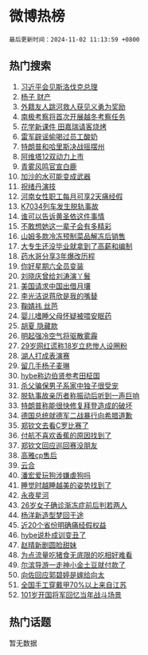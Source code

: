 # 微博热榜

`最后更新时间：2024-11-02 11:13:59 +0800`

## 热门搜索

1. [习近平会见斯洛伐克总理](https://m.weibo.cn/search?containerid=100103type%3D1%26t%3D10%26q%3D%23%E4%B9%A0%E8%BF%91%E5%B9%B3%E4%BC%9A%E8%A7%81%E6%96%AF%E6%B4%9B%E4%BC%90%E5%85%8B%E6%80%BB%E7%90%86%23&stream_entry_id=51&isnewpage=1&extparam=seat%3D1%26cate%3D10103%26q%3D%2523%25E4%25B9%25A0%25E8%25BF%2591%25E5%25B9%25B3%25E4%25BC%259A%25E8%25A7%2581%25E6%2596%25AF%25E6%25B4%259B%25E4%25BC%2590%25E5%2585%258B%25E6%2580%25BB%25E7%2590%2586%2523%26pos%3D0%26dgr%3D0%26filter_type%3Drealtimehot%26stream_entry_id%3D51%26c_type%3D51%26display_time%3D1730517238%26pre_seqid%3D17305172381050274403601)
1. [杨子 财产](https://m.weibo.cn/search?containerid=100103type%3D1%26t%3D10%26q%3D%E6%9D%A8%E5%AD%90+%E8%B4%A2%E4%BA%A7&stream_entry_id=31&isnewpage=1&extparam=seat%3D1%26cate%3D5001%26stream_entry_id%3D31%26band_rank%3D1%26lcate%3D5001%26pos%3D0%26q%3D%25E6%259D%25A8%25E5%25AD%2590%2520%25E8%25B4%25A2%25E4%25BA%25A7%26flag%3D1%26dgr%3D0%26filter_type%3Drealtimehot%26realpos%3D1%26c_type%3D31%26display_time%3D1730517238%26pre_seqid%3D17305172381050274403601)
1. [外籍友人跳河救人获见义勇为奖励](https://m.weibo.cn/search?containerid=100103type%3D1%26t%3D10%26q%3D%23%E5%A4%96%E7%B1%8D%E5%8F%8B%E4%BA%BA%E8%B7%B3%E6%B2%B3%E6%95%91%E4%BA%BA%E8%8E%B7%E8%A7%81%E4%B9%89%E5%8B%87%E4%B8%BA%E5%A5%96%E5%8A%B1%23&stream_entry_id=31&isnewpage=1&extparam=seat%3D1%26cate%3D5001%26stream_entry_id%3D31%26band_rank%3D2%26lcate%3D5001%26pos%3D1%26q%3D%2523%25E5%25A4%2596%25E7%25B1%258D%25E5%258F%258B%25E4%25BA%25BA%25E8%25B7%25B3%25E6%25B2%25B3%25E6%2595%2591%25E4%25BA%25BA%25E8%258E%25B7%25E8%25A7%2581%25E4%25B9%2589%25E5%258B%2587%25E4%25B8%25BA%25E5%25A5%2596%25E5%258A%25B1%2523%26flag%3D32768%26dgr%3D0%26filter_type%3Drealtimehot%26realpos%3D2%26c_type%3D31%26display_time%3D1730517238%26pre_seqid%3D17305172381050274403601)
1. [南极考察将首次开展越冬考察任务](https://m.weibo.cn/search?containerid=100103type%3D1%26t%3D10%26q%3D%23%E5%8D%97%E6%9E%81%E8%80%83%E5%AF%9F%E5%B0%86%E9%A6%96%E6%AC%A1%E5%BC%80%E5%B1%95%E8%B6%8A%E5%86%AC%E8%80%83%E5%AF%9F%E4%BB%BB%E5%8A%A1%23&stream_entry_id=31&isnewpage=1&extparam=seat%3D1%26cate%3D5001%26stream_entry_id%3D31%26band_rank%3D3%26lcate%3D5001%26pos%3D2%26q%3D%2523%25E5%258D%2597%25E6%259E%2581%25E8%2580%2583%25E5%25AF%259F%25E5%25B0%2586%25E9%25A6%2596%25E6%25AC%25A1%25E5%25BC%2580%25E5%25B1%2595%25E8%25B6%258A%25E5%2586%25AC%25E8%2580%2583%25E5%25AF%259F%25E4%25BB%25BB%25E5%258A%25A1%2523%26flag%3D0%26dgr%3D0%26filter_type%3Drealtimehot%26realpos%3D3%26c_type%3D31%26display_time%3D1730517238%26pre_seqid%3D17305172381050274403601)
1. [花学新课件 田嘉瑞请客烧烤](https://m.weibo.cn/search?containerid=100103type%3D1%26t%3D10%26q%3D%E8%8A%B1%E5%AD%A6%E6%96%B0%E8%AF%BE%E4%BB%B6+%E7%94%B0%E5%98%89%E7%91%9E%E8%AF%B7%E5%AE%A2%E7%83%A7%E7%83%A4&stream_entry_id=31&isnewpage=1&extparam=seat%3D1%26cate%3D5001%26stream_entry_id%3D31%26band_rank%3D4%26lcate%3D5001%26pos%3D3%26q%3D%25E8%258A%25B1%25E5%25AD%25A6%25E6%2596%25B0%25E8%25AF%25BE%25E4%25BB%25B6%2520%25E7%2594%25B0%25E5%2598%2589%25E7%2591%259E%25E8%25AF%25B7%25E5%25AE%25A2%25E7%2583%25A7%25E7%2583%25A4%26flag%3D1%26dgr%3D0%26filter_type%3Drealtimehot%26realpos%3D4%26c_type%3D31%26display_time%3D1730517238%26pre_seqid%3D17305172381050274403601)
1. [雷军辟谣偷喝过员工酸奶](https://m.weibo.cn/search?containerid=100103type%3D1%26t%3D10%26q%3D%23%E9%9B%B7%E5%86%9B%E8%BE%9F%E8%B0%A3%E5%81%B7%E5%96%9D%E8%BF%87%E5%91%98%E5%B7%A5%E9%85%B8%E5%A5%B6%23&stream_entry_id=31&isnewpage=1&extparam=seat%3D1%26cate%3D5001%26stream_entry_id%3D31%26band_rank%3D5%26lcate%3D5001%26pos%3D4%26q%3D%2523%25E9%259B%25B7%25E5%2586%259B%25E8%25BE%259F%25E8%25B0%25A3%25E5%2581%25B7%25E5%2596%259D%25E8%25BF%2587%25E5%2591%2598%25E5%25B7%25A5%25E9%2585%25B8%25E5%25A5%25B6%2523%26flag%3D2%26dgr%3D0%26filter_type%3Drealtimehot%26realpos%3D5%26c_type%3D31%26display_time%3D1730517238%26pre_seqid%3D17305172381050274403601)
1. [特朗普和哈里斯决战摇摆州](https://m.weibo.cn/search?containerid=100103type%3D1%26t%3D10%26q%3D%23%E7%89%B9%E6%9C%97%E6%99%AE%E5%92%8C%E5%93%88%E9%87%8C%E6%96%AF%E5%86%B3%E6%88%98%E6%91%87%E6%91%86%E5%B7%9E%23&stream_entry_id=31&isnewpage=1&extparam=seat%3D1%26cate%3D5001%26stream_entry_id%3D31%26band_rank%3D6%26lcate%3D5001%26pos%3D5%26q%3D%2523%25E7%2589%25B9%25E6%259C%2597%25E6%2599%25AE%25E5%2592%258C%25E5%2593%2588%25E9%2587%258C%25E6%2596%25AF%25E5%2586%25B3%25E6%2588%2598%25E6%2591%2587%25E6%2591%2586%25E5%25B7%259E%2523%26flag%3D1%26dgr%3D0%26filter_type%3Drealtimehot%26realpos%3D6%26c_type%3D31%26display_time%3D1730517238%26pre_seqid%3D17305172381050274403601)
1. [阿维塔12双动力上市](https://m.weibo.cn/search?containerid=100103type%3D1%26t%3D10%26q%3D%23%E9%98%BF%E7%BB%B4%E5%A1%9412%E5%8F%8C%E5%8A%A8%E5%8A%9B%E4%B8%8A%E5%B8%82%23&stream_entry_id=31&isnewpage=1&extparam=seat%3D1%26cate%3D5001%26topic_ad%3D1%26lcate%3D5001%26band_rank%3D7%26q%3D%2523%25E9%2598%25BF%25E7%25BB%25B4%25E5%25A1%259412%25E5%258F%258C%25E5%258A%25A8%25E5%258A%259B%25E4%25B8%258A%25E5%25B8%2582%2523%26stream_entry_id%3D31%26is_ad_pos%3D1%26adid%3D262894%26dgr%3D0%26filter_type%3Drealtimehot%26pos%3D6%26c_type%3D31%26display_time%3D1730517238%26pre_seqid%3D17305172381050274403601)
1. [青雾风鸣官宣白鹿](https://m.weibo.cn/search?containerid=100103type%3D1%26t%3D10%26q%3D%E9%9D%92%E9%9B%BE%E9%A3%8E%E9%B8%A3%E5%AE%98%E5%AE%A3%E7%99%BD%E9%B9%BF&stream_entry_id=31&isnewpage=1&extparam=seat%3D1%26cate%3D5001%26stream_entry_id%3D31%26band_rank%3D7%26lcate%3D5001%26pos%3D7%26q%3D%25E9%259D%2592%25E9%259B%25BE%25E9%25A3%258E%25E9%25B8%25A3%25E5%25AE%2598%25E5%25AE%25A3%25E7%2599%25BD%25E9%25B9%25BF%26flag%3D1%26dgr%3D0%26filter_type%3Drealtimehot%26realpos%3D7%26c_type%3D31%26display_time%3D1730517238%26pre_seqid%3D17305172381050274403601)
1. [加沙的水可能变成武器](https://m.weibo.cn/search?containerid=100103type%3D1%26t%3D10%26q%3D%23%E5%8A%A0%E6%B2%99%E7%9A%84%E6%B0%B4%E5%8F%AF%E8%83%BD%E5%8F%98%E6%88%90%E6%AD%A6%E5%99%A8%23&stream_entry_id=31&isnewpage=1&extparam=seat%3D1%26cate%3D5001%26stream_entry_id%3D31%26band_rank%3D8%26lcate%3D5001%26pos%3D8%26q%3D%2523%25E5%258A%25A0%25E6%25B2%2599%25E7%259A%2584%25E6%25B0%25B4%25E5%258F%25AF%25E8%2583%25BD%25E5%258F%2598%25E6%2588%2590%25E6%25AD%25A6%25E5%2599%25A8%2523%26flag%3D0%26dgr%3D0%26filter_type%3Drealtimehot%26realpos%3D8%26c_type%3D31%26display_time%3D1730517238%26pre_seqid%3D17305172381050274403601)
1. [祝绪丹演技](https://m.weibo.cn/search?containerid=100103type%3D1%26t%3D10%26q%3D%E7%A5%9D%E7%BB%AA%E4%B8%B9%E6%BC%94%E6%8A%80&stream_entry_id=31&isnewpage=1&extparam=seat%3D1%26cate%3D5001%26stream_entry_id%3D31%26band_rank%3D9%26lcate%3D5001%26pos%3D9%26q%3D%25E7%25A5%259D%25E7%25BB%25AA%25E4%25B8%25B9%25E6%25BC%2594%25E6%258A%2580%26flag%3D0%26dgr%3D0%26filter_type%3Drealtimehot%26realpos%3D9%26c_type%3D31%26display_time%3D1730517238%26pre_seqid%3D17305172381050274403601)
1. [河南女性职工每月可享2天痛经假](https://m.weibo.cn/search?containerid=100103type%3D1%26t%3D10%26q%3D%23%E6%B2%B3%E5%8D%97%E5%A5%B3%E6%80%A7%E8%81%8C%E5%B7%A5%E6%AF%8F%E6%9C%88%E5%8F%AF%E4%BA%AB2%E5%A4%A9%E7%97%9B%E7%BB%8F%E5%81%87%23&stream_entry_id=31&isnewpage=1&extparam=seat%3D1%26cate%3D5001%26stream_entry_id%3D31%26band_rank%3D10%26lcate%3D5001%26pos%3D10%26q%3D%2523%25E6%25B2%25B3%25E5%258D%2597%25E5%25A5%25B3%25E6%2580%25A7%25E8%2581%258C%25E5%25B7%25A5%25E6%25AF%258F%25E6%259C%2588%25E5%258F%25AF%25E4%25BA%25AB2%25E5%25A4%25A9%25E7%2597%259B%25E7%25BB%258F%25E5%2581%2587%2523%26flag%3D0%26dgr%3D0%26filter_type%3Drealtimehot%26realpos%3D10%26c_type%3D31%26display_time%3D1730517238%26pre_seqid%3D17305172381050274403601)
1. [K7034列车发生脱轨事故](https://m.weibo.cn/search?containerid=100103type%3D1%26t%3D10%26q%3D%23K7034%E5%88%97%E8%BD%A6%E5%8F%91%E7%94%9F%E8%84%B1%E8%BD%A8%E4%BA%8B%E6%95%85%23&stream_entry_id=31&isnewpage=1&extparam=seat%3D1%26cate%3D5001%26stream_entry_id%3D31%26band_rank%3D11%26lcate%3D5001%26pos%3D11%26q%3D%2523K7034%25E5%2588%2597%25E8%25BD%25A6%25E5%258F%2591%25E7%2594%259F%25E8%2584%25B1%25E8%25BD%25A8%25E4%25BA%258B%25E6%2595%2585%2523%26flag%3D2%26dgr%3D0%26filter_type%3Drealtimehot%26realpos%3D11%26c_type%3D31%26display_time%3D1730517238%26pre_seqid%3D17305172381050274403601)
1. [谁可以告诉黄圣依这件事情](https://m.weibo.cn/search?containerid=100103type%3D1%26t%3D10%26q%3D%E8%B0%81%E5%8F%AF%E4%BB%A5%E5%91%8A%E8%AF%89%E9%BB%84%E5%9C%A3%E4%BE%9D%E8%BF%99%E4%BB%B6%E4%BA%8B%E6%83%85&stream_entry_id=31&isnewpage=1&extparam=seat%3D1%26cate%3D5001%26stream_entry_id%3D31%26band_rank%3D12%26lcate%3D5001%26pos%3D12%26q%3D%25E8%25B0%2581%25E5%258F%25AF%25E4%25BB%25A5%25E5%2591%258A%25E8%25AF%2589%25E9%25BB%2584%25E5%259C%25A3%25E4%25BE%259D%25E8%25BF%2599%25E4%25BB%25B6%25E4%25BA%258B%25E6%2583%2585%26flag%3D2%26dgr%3D0%26filter_type%3Drealtimehot%26realpos%3D12%26c_type%3D31%26display_time%3D1730517238%26pre_seqid%3D17305172381050274403601)
1. [不敢想她这一辈子会有多精彩](https://m.weibo.cn/search?containerid=100103type%3D1%26t%3D10%26q%3D%E4%B8%8D%E6%95%A2%E6%83%B3%E5%A5%B9%E8%BF%99%E4%B8%80%E8%BE%88%E5%AD%90%E4%BC%9A%E6%9C%89%E5%A4%9A%E7%B2%BE%E5%BD%A9&stream_entry_id=31&isnewpage=1&extparam=seat%3D1%26cate%3D5001%26stream_entry_id%3D31%26band_rank%3D13%26lcate%3D5001%26pos%3D13%26q%3D%25E4%25B8%258D%25E6%2595%25A2%25E6%2583%25B3%25E5%25A5%25B9%25E8%25BF%2599%25E4%25B8%2580%25E8%25BE%2588%25E5%25AD%2590%25E4%25BC%259A%25E6%259C%2589%25E5%25A4%259A%25E7%25B2%25BE%25E5%25BD%25A9%26flag%3D0%26dgr%3D0%26filter_type%3Drealtimehot%26realpos%3D13%26c_type%3D31%26display_time%3D1730517238%26pre_seqid%3D17305172381050274403601)
1. [山姆多款冷冻预制菜品解冻后销售](https://m.weibo.cn/search?containerid=100103type%3D1%26t%3D10%26q%3D%23%E5%B1%B1%E5%A7%86%E5%A4%9A%E6%AC%BE%E5%86%B7%E5%86%BB%E9%A2%84%E5%88%B6%E8%8F%9C%E5%93%81%E8%A7%A3%E5%86%BB%E5%90%8E%E9%94%80%E5%94%AE%23&stream_entry_id=31&isnewpage=1&extparam=seat%3D1%26cate%3D5001%26stream_entry_id%3D31%26band_rank%3D14%26lcate%3D5001%26pos%3D14%26q%3D%2523%25E5%25B1%25B1%25E5%25A7%2586%25E5%25A4%259A%25E6%25AC%25BE%25E5%2586%25B7%25E5%2586%25BB%25E9%25A2%2584%25E5%2588%25B6%25E8%258F%259C%25E5%2593%2581%25E8%25A7%25A3%25E5%2586%25BB%25E5%2590%258E%25E9%2594%2580%25E5%2594%25AE%2523%26flag%3D0%26dgr%3D0%26filter_type%3Drealtimehot%26realpos%3D14%26c_type%3D31%26display_time%3D1730517238%26pre_seqid%3D17305172381050274403601)
1. [大专生还没毕业就拿到了高薪和编制](https://m.weibo.cn/search?containerid=100103type%3D1%26t%3D10%26q%3D%23%E5%A4%A7%E4%B8%93%E7%94%9F%E8%BF%98%E6%B2%A1%E6%AF%95%E4%B8%9A%E5%B0%B1%E6%8B%BF%E5%88%B0%E4%BA%86%E9%AB%98%E8%96%AA%E5%92%8C%E7%BC%96%E5%88%B6%23&stream_entry_id=31&isnewpage=1&extparam=seat%3D1%26cate%3D5001%26stream_entry_id%3D31%26band_rank%3D15%26lcate%3D5001%26pos%3D15%26q%3D%2523%25E5%25A4%25A7%25E4%25B8%2593%25E7%2594%259F%25E8%25BF%2598%25E6%25B2%25A1%25E6%25AF%2595%25E4%25B8%259A%25E5%25B0%25B1%25E6%258B%25BF%25E5%2588%25B0%25E4%25BA%2586%25E9%25AB%2598%25E8%2596%25AA%25E5%2592%258C%25E7%25BC%2596%25E5%2588%25B6%2523%26flag%3D0%26dgr%3D0%26filter_type%3Drealtimehot%26realpos%3D15%26c_type%3D31%26display_time%3D1730517238%26pre_seqid%3D17305172381050274403601)
1. [药水哥分享3年爆改历程](https://m.weibo.cn/search?containerid=100103type%3D1%26t%3D10%26q%3D%23%E8%8D%AF%E6%B0%B4%E5%93%A5%E5%88%86%E4%BA%AB3%E5%B9%B4%E7%88%86%E6%94%B9%E5%8E%86%E7%A8%8B%23&stream_entry_id=31&isnewpage=1&extparam=seat%3D1%26cate%3D5001%26stream_entry_id%3D31%26band_rank%3D16%26lcate%3D5001%26pos%3D16%26q%3D%2523%25E8%258D%25AF%25E6%25B0%25B4%25E5%2593%25A5%25E5%2588%2586%25E4%25BA%25AB3%25E5%25B9%25B4%25E7%2588%2586%25E6%2594%25B9%25E5%258E%2586%25E7%25A8%258B%2523%26flag%3D1%26dgr%3D0%26filter_type%3Drealtimehot%26realpos%3D16%26c_type%3D31%26display_time%3D1730517238%26pre_seqid%3D17305172381050274403601)
1. [你好星期六全员变装](https://m.weibo.cn/search?containerid=100103type%3D1%26t%3D10%26q%3D%23%E4%BD%A0%E5%A5%BD%E6%98%9F%E6%9C%9F%E5%85%AD%E5%85%A8%E5%91%98%E5%8F%98%E8%A3%85%23&stream_entry_id=31&isnewpage=1&extparam=seat%3D1%26cate%3D5001%26stream_entry_id%3D31%26band_rank%3D17%26lcate%3D5001%26pos%3D17%26q%3D%2523%25E4%25BD%25A0%25E5%25A5%25BD%25E6%2598%259F%25E6%259C%259F%25E5%2585%25AD%25E5%2585%25A8%25E5%2591%2598%25E5%258F%2598%25E8%25A3%2585%2523%26flag%3D1%26dgr%3D0%26filter_type%3Drealtimehot%26realpos%3D17%26c_type%3D31%26display_time%3D1730517238%26pre_seqid%3D17305172381050274403601)
1. [刘晓庆曾给刘涛演丫鬟](https://m.weibo.cn/search?containerid=100103type%3D1%26t%3D10%26q%3D%E5%88%98%E6%99%93%E5%BA%86%E6%9B%BE%E7%BB%99%E5%88%98%E6%B6%9B%E6%BC%94%E4%B8%AB%E9%AC%9F&stream_entry_id=31&isnewpage=1&extparam=seat%3D1%26cate%3D5001%26stream_entry_id%3D31%26band_rank%3D18%26lcate%3D5001%26pos%3D18%26q%3D%25E5%2588%2598%25E6%2599%2593%25E5%25BA%2586%25E6%259B%25BE%25E7%25BB%2599%25E5%2588%2598%25E6%25B6%259B%25E6%25BC%2594%25E4%25B8%25AB%25E9%25AC%259F%26flag%3D0%26dgr%3D0%26filter_type%3Drealtimehot%26realpos%3D18%26c_type%3D31%26display_time%3D1730517238%26pre_seqid%3D17305172381050274403601)
1. [美国请求中国出借月壤](https://m.weibo.cn/search?containerid=100103type%3D1%26t%3D10%26q%3D%23%E7%BE%8E%E5%9B%BD%E8%AF%B7%E6%B1%82%E4%B8%AD%E5%9B%BD%E5%87%BA%E5%80%9F%E6%9C%88%E5%A3%A4%23&stream_entry_id=31&isnewpage=1&extparam=seat%3D1%26cate%3D5001%26stream_entry_id%3D31%26band_rank%3D19%26lcate%3D5001%26pos%3D19%26q%3D%2523%25E7%25BE%258E%25E5%259B%25BD%25E8%25AF%25B7%25E6%25B1%2582%25E4%25B8%25AD%25E5%259B%25BD%25E5%2587%25BA%25E5%2580%259F%25E6%259C%2588%25E5%25A3%25A4%2523%26flag%3D0%26dgr%3D0%26filter_type%3Drealtimehot%26realpos%3D19%26c_type%3D31%26display_time%3D1730517238%26pre_seqid%3D17305172381050274403601)
1. [李光洁说蒋欣是我的嘴替](https://m.weibo.cn/search?containerid=100103type%3D1%26t%3D10%26q%3D%23%E6%9D%8E%E5%85%89%E6%B4%81%E8%AF%B4%E8%92%8B%E6%AC%A3%E6%98%AF%E6%88%91%E7%9A%84%E5%98%B4%E6%9B%BF%23&stream_entry_id=31&isnewpage=1&extparam=seat%3D1%26cate%3D5001%26stream_entry_id%3D31%26band_rank%3D20%26lcate%3D5001%26pos%3D20%26q%3D%2523%25E6%259D%258E%25E5%2585%2589%25E6%25B4%2581%25E8%25AF%25B4%25E8%2592%258B%25E6%25AC%25A3%25E6%2598%25AF%25E6%2588%2591%25E7%259A%2584%25E5%2598%25B4%25E6%259B%25BF%2523%26flag%3D1%26dgr%3D0%26filter_type%3Drealtimehot%26realpos%3D20%26c_type%3D31%26display_time%3D1730517238%26pre_seqid%3D17305172381050274403601)
1. [鞠婧祎 丝芭](https://m.weibo.cn/search?containerid=100103type%3D1%26t%3D10%26q%3D%E9%9E%A0%E5%A9%A7%E7%A5%8E+%E4%B8%9D%E8%8A%AD&stream_entry_id=31&isnewpage=1&extparam=seat%3D1%26cate%3D5001%26stream_entry_id%3D31%26band_rank%3D21%26lcate%3D5001%26pos%3D21%26q%3D%25E9%259E%25A0%25E5%25A9%25A7%25E7%25A5%258E%2520%25E4%25B8%259D%25E8%258A%25AD%26flag%3D0%26dgr%3D0%26filter_type%3Drealtimehot%26realpos%3D21%26c_type%3D31%26display_time%3D1730517238%26pre_seqid%3D17305172381050274403601)
1. [婴儿嗜睡父母怀疑被喂安眠药](https://m.weibo.cn/search?containerid=100103type%3D1%26t%3D10%26q%3D%23%E5%A9%B4%E5%84%BF%E5%97%9C%E7%9D%A1%E7%88%B6%E6%AF%8D%E6%80%80%E7%96%91%E8%A2%AB%E5%96%82%E5%AE%89%E7%9C%A0%E8%8D%AF%23&stream_entry_id=31&isnewpage=1&extparam=seat%3D1%26cate%3D5001%26stream_entry_id%3D31%26band_rank%3D22%26lcate%3D5001%26pos%3D22%26q%3D%2523%25E5%25A9%25B4%25E5%2584%25BF%25E5%2597%259C%25E7%259D%25A1%25E7%2588%25B6%25E6%25AF%258D%25E6%2580%2580%25E7%2596%2591%25E8%25A2%25AB%25E5%2596%2582%25E5%25AE%2589%25E7%259C%25A0%25E8%258D%25AF%2523%26flag%3D0%26dgr%3D0%26filter_type%3Drealtimehot%26realpos%3D22%26c_type%3D31%26display_time%3D1730517238%26pre_seqid%3D17305172381050274403601)
1. [胡夏 隐藏款](https://m.weibo.cn/search?containerid=100103type%3D1%26t%3D10%26q%3D%E8%83%A1%E5%A4%8F+%E9%9A%90%E8%97%8F%E6%AC%BE&stream_entry_id=31&isnewpage=1&extparam=seat%3D1%26cate%3D5001%26stream_entry_id%3D31%26band_rank%3D23%26lcate%3D5001%26pos%3D23%26q%3D%25E8%2583%25A1%25E5%25A4%258F%2520%25E9%259A%2590%25E8%2597%258F%25E6%25AC%25BE%26flag%3D1%26dgr%3D0%26filter_type%3Drealtimehot%26realpos%3D23%26c_type%3D31%26display_time%3D1730517238%26pre_seqid%3D17305172381050274403601)
1. [明起强冷空气将驱散雾霾](https://m.weibo.cn/search?containerid=100103type%3D1%26t%3D10%26q%3D%23%E6%98%8E%E8%B5%B7%E5%BC%BA%E5%86%B7%E7%A9%BA%E6%B0%94%E5%B0%86%E9%A9%B1%E6%95%A3%E9%9B%BE%E9%9C%BE%23&stream_entry_id=31&isnewpage=1&extparam=seat%3D1%26cate%3D5001%26stream_entry_id%3D31%26band_rank%3D24%26lcate%3D5001%26pos%3D24%26q%3D%2523%25E6%2598%258E%25E8%25B5%25B7%25E5%25BC%25BA%25E5%2586%25B7%25E7%25A9%25BA%25E6%25B0%2594%25E5%25B0%2586%25E9%25A9%25B1%25E6%2595%25A3%25E9%259B%25BE%25E9%259C%25BE%2523%26flag%3D1%26dgr%3D0%26filter_type%3Drealtimehot%26realpos%3D24%26c_type%3D31%26display_time%3D1730517238%26pre_seqid%3D17305172381050274403601)
1. [29岁网红谎称18岁立悲惨人设圈粉](https://m.weibo.cn/search?containerid=100103type%3D1%26t%3D10%26q%3D%2329%E5%B2%81%E7%BD%91%E7%BA%A2%E8%B0%8E%E7%A7%B018%E5%B2%81%E7%AB%8B%E6%82%B2%E6%83%A8%E4%BA%BA%E8%AE%BE%E5%9C%88%E7%B2%89%23&stream_entry_id=31&isnewpage=1&extparam=seat%3D1%26cate%3D5001%26stream_entry_id%3D31%26band_rank%3D25%26lcate%3D5001%26pos%3D25%26q%3D%252329%25E5%25B2%2581%25E7%25BD%2591%25E7%25BA%25A2%25E8%25B0%258E%25E7%25A7%25B018%25E5%25B2%2581%25E7%25AB%258B%25E6%2582%25B2%25E6%2583%25A8%25E4%25BA%25BA%25E8%25AE%25BE%25E5%259C%2588%25E7%25B2%2589%2523%26flag%3D0%26dgr%3D0%26filter_type%3Drealtimehot%26realpos%3D25%26c_type%3D31%26display_time%3D1730517238%26pre_seqid%3D17305172381050274403601)
1. [湖人打成表演赛](https://m.weibo.cn/search?containerid=100103type%3D1%26t%3D10%26q%3D%23%E6%B9%96%E4%BA%BA%E6%89%93%E6%88%90%E8%A1%A8%E6%BC%94%E8%B5%9B%23&stream_entry_id=31&isnewpage=1&extparam=seat%3D1%26cate%3D5001%26stream_entry_id%3D31%26band_rank%3D26%26lcate%3D5001%26pos%3D26%26q%3D%2523%25E6%25B9%2596%25E4%25BA%25BA%25E6%2589%2593%25E6%2588%2590%25E8%25A1%25A8%25E6%25BC%2594%25E8%25B5%259B%2523%26flag%3D1%26dgr%3D0%26filter_type%3Drealtimehot%26realpos%3D26%26c_type%3D31%26display_time%3D1730517238%26pre_seqid%3D17305172381050274403601)
1. [留几手杨子麦琳](https://m.weibo.cn/search?containerid=100103type%3D1%26t%3D10%26q%3D%E7%95%99%E5%87%A0%E6%89%8B%E6%9D%A8%E5%AD%90%E9%BA%A6%E7%90%B3&stream_entry_id=31&isnewpage=1&extparam=seat%3D1%26cate%3D5001%26stream_entry_id%3D31%26band_rank%3D27%26lcate%3D5001%26pos%3D27%26q%3D%25E7%2595%2599%25E5%2587%25A0%25E6%2589%258B%25E6%259D%25A8%25E5%25AD%2590%25E9%25BA%25A6%25E7%2590%25B3%26flag%3D1%26dgr%3D0%26filter_type%3Drealtimehot%26realpos%3D27%26c_type%3D31%26display_time%3D1730517238%26pre_seqid%3D17305172381050274403601)
1. [hybe称边伯贤参考田柾国](https://m.weibo.cn/search?containerid=100103type%3D1%26t%3D10%26q%3Dhybe%E7%A7%B0%E8%BE%B9%E4%BC%AF%E8%B4%A4%E5%8F%82%E8%80%83%E7%94%B0%E6%9F%BE%E5%9B%BD&stream_entry_id=31&isnewpage=1&extparam=seat%3D1%26cate%3D5001%26stream_entry_id%3D31%26band_rank%3D28%26lcate%3D5001%26pos%3D28%26q%3Dhybe%25E7%25A7%25B0%25E8%25BE%25B9%25E4%25BC%25AF%25E8%25B4%25A4%25E5%258F%2582%25E8%2580%2583%25E7%2594%25B0%25E6%259F%25BE%25E5%259B%25BD%26flag%3D1%26dgr%3D0%26filter_type%3Drealtimehot%26realpos%3D28%26c_type%3D31%26display_time%3D1730517238%26pre_seqid%3D17305172381050274403601)
1. [杀父骗保男子系家中独子很受宠](https://m.weibo.cn/search?containerid=100103type%3D1%26t%3D10%26q%3D%23%E6%9D%80%E7%88%B6%E9%AA%97%E4%BF%9D%E7%94%B7%E5%AD%90%E7%B3%BB%E5%AE%B6%E4%B8%AD%E7%8B%AC%E5%AD%90%E5%BE%88%E5%8F%97%E5%AE%A0%23&stream_entry_id=31&isnewpage=1&extparam=seat%3D1%26cate%3D5001%26stream_entry_id%3D31%26band_rank%3D29%26lcate%3D5001%26pos%3D29%26q%3D%2523%25E6%259D%2580%25E7%2588%25B6%25E9%25AA%2597%25E4%25BF%259D%25E7%2594%25B7%25E5%25AD%2590%25E7%25B3%25BB%25E5%25AE%25B6%25E4%25B8%25AD%25E7%258B%25AC%25E5%25AD%2590%25E5%25BE%2588%25E5%258F%2597%25E5%25AE%25A0%2523%26flag%3D0%26dgr%3D0%26filter_type%3Drealtimehot%26realpos%3D29%26c_type%3D31%26display_time%3D1730517238%26pre_seqid%3D17305172381050274403601)
1. [脱轨事故亲历者称振动后听到一声巨响](https://m.weibo.cn/search?containerid=100103type%3D1%26t%3D10%26q%3D%23%E8%84%B1%E8%BD%A8%E4%BA%8B%E6%95%85%E4%BA%B2%E5%8E%86%E8%80%85%E7%A7%B0%E6%8C%AF%E5%8A%A8%E5%90%8E%E5%90%AC%E5%88%B0%E4%B8%80%E5%A3%B0%E5%B7%A8%E5%93%8D%23&stream_entry_id=31&isnewpage=1&extparam=seat%3D1%26cate%3D5001%26stream_entry_id%3D31%26band_rank%3D30%26lcate%3D5001%26pos%3D30%26q%3D%2523%25E8%2584%25B1%25E8%25BD%25A8%25E4%25BA%258B%25E6%2595%2585%25E4%25BA%25B2%25E5%258E%2586%25E8%2580%2585%25E7%25A7%25B0%25E6%258C%25AF%25E5%258A%25A8%25E5%2590%258E%25E5%2590%25AC%25E5%2588%25B0%25E4%25B8%2580%25E5%25A3%25B0%25E5%25B7%25A8%25E5%2593%258D%2523%26flag%3D1%26dgr%3D0%26filter_type%3Drealtimehot%26realpos%3D30%26c_type%3D31%26display_time%3D1730517238%26pre_seqid%3D17305172381050274403601)
1. [特朗普称能很快修复拜登造成的破坏](https://m.weibo.cn/search?containerid=100103type%3D1%26t%3D10%26q%3D%23%E7%89%B9%E6%9C%97%E6%99%AE%E7%A7%B0%E8%83%BD%E5%BE%88%E5%BF%AB%E4%BF%AE%E5%A4%8D%E6%8B%9C%E7%99%BB%E9%80%A0%E6%88%90%E7%9A%84%E7%A0%B4%E5%9D%8F%23&stream_entry_id=31&isnewpage=1&extparam=seat%3D1%26cate%3D5001%26stream_entry_id%3D31%26band_rank%3D31%26lcate%3D5001%26pos%3D31%26q%3D%2523%25E7%2589%25B9%25E6%259C%2597%25E6%2599%25AE%25E7%25A7%25B0%25E8%2583%25BD%25E5%25BE%2588%25E5%25BF%25AB%25E4%25BF%25AE%25E5%25A4%258D%25E6%258B%259C%25E7%2599%25BB%25E9%2580%25A0%25E6%2588%2590%25E7%259A%2584%25E7%25A0%25B4%25E5%259D%258F%2523%26flag%3D0%26dgr%3D0%26filter_type%3Drealtimehot%26realpos%3D31%26c_type%3D31%26display_time%3D1730517238%26pre_seqid%3D17305172381050274403601)
1. [德国总统就德军二战暴行向希腊道歉](https://m.weibo.cn/search?containerid=100103type%3D1%26t%3D10%26q%3D%23%E5%BE%B7%E5%9B%BD%E6%80%BB%E7%BB%9F%E5%B0%B1%E5%BE%B7%E5%86%9B%E4%BA%8C%E6%88%98%E6%9A%B4%E8%A1%8C%E5%90%91%E5%B8%8C%E8%85%8A%E9%81%93%E6%AD%89%23&stream_entry_id=31&isnewpage=1&extparam=seat%3D1%26cate%3D5001%26stream_entry_id%3D31%26band_rank%3D32%26lcate%3D5001%26pos%3D32%26q%3D%2523%25E5%25BE%25B7%25E5%259B%25BD%25E6%2580%25BB%25E7%25BB%259F%25E5%25B0%25B1%25E5%25BE%25B7%25E5%2586%259B%25E4%25BA%258C%25E6%2588%2598%25E6%259A%25B4%25E8%25A1%258C%25E5%2590%2591%25E5%25B8%258C%25E8%2585%258A%25E9%2581%2593%25E6%25AD%2589%2523%26flag%3D1%26dgr%3D0%26filter_type%3Drealtimehot%26realpos%3D32%26c_type%3D31%26display_time%3D1730517238%26pre_seqid%3D17305172381050274403601)
1. [郑钦文去看C罗比赛了](https://m.weibo.cn/search?containerid=100103type%3D1%26t%3D10%26q%3D%23%E9%83%91%E9%92%A6%E6%96%87%E5%8E%BB%E7%9C%8BC%E7%BD%97%E6%AF%94%E8%B5%9B%E4%BA%86%23&stream_entry_id=31&isnewpage=1&extparam=seat%3D1%26cate%3D5001%26stream_entry_id%3D31%26band_rank%3D33%26lcate%3D5001%26pos%3D33%26q%3D%2523%25E9%2583%2591%25E9%2592%25A6%25E6%2596%2587%25E5%258E%25BB%25E7%259C%258BC%25E7%25BD%2597%25E6%25AF%2594%25E8%25B5%259B%25E4%25BA%2586%2523%26flag%3D1%26dgr%3D0%26filter_type%3Drealtimehot%26realpos%3D33%26c_type%3D31%26display_time%3D1730517238%26pre_seqid%3D17305172381050274403601)
1. [付航不喜欢香蕉的原因找到了](https://m.weibo.cn/search?containerid=100103type%3D1%26t%3D10%26q%3D%23%E4%BB%98%E8%88%AA%E4%B8%8D%E5%96%9C%E6%AC%A2%E9%A6%99%E8%95%89%E7%9A%84%E5%8E%9F%E5%9B%A0%E6%89%BE%E5%88%B0%E4%BA%86%23&stream_entry_id=31&isnewpage=1&extparam=seat%3D1%26cate%3D5001%26stream_entry_id%3D31%26band_rank%3D34%26lcate%3D5001%26pos%3D34%26q%3D%2523%25E4%25BB%2598%25E8%2588%25AA%25E4%25B8%258D%25E5%2596%259C%25E6%25AC%25A2%25E9%25A6%2599%25E8%2595%2589%25E7%259A%2584%25E5%258E%259F%25E5%259B%25A0%25E6%2589%25BE%25E5%2588%25B0%25E4%25BA%2586%2523%26flag%3D1%26dgr%3D0%26filter_type%3Drealtimehot%26realpos%3D34%26c_type%3D31%26display_time%3D1730517238%26pre_seqid%3D17305172381050274403601)
1. [郑钦文回应巡回赛没朋友](https://m.weibo.cn/search?containerid=100103type%3D1%26t%3D10%26q%3D%23%E9%83%91%E9%92%A6%E6%96%87%E5%9B%9E%E5%BA%94%E5%B7%A1%E5%9B%9E%E8%B5%9B%E6%B2%A1%E6%9C%8B%E5%8F%8B%23&stream_entry_id=31&isnewpage=1&extparam=seat%3D1%26cate%3D5001%26stream_entry_id%3D31%26band_rank%3D35%26lcate%3D5001%26pos%3D35%26q%3D%2523%25E9%2583%2591%25E9%2592%25A6%25E6%2596%2587%25E5%259B%259E%25E5%25BA%2594%25E5%25B7%25A1%25E5%259B%259E%25E8%25B5%259B%25E6%25B2%25A1%25E6%259C%258B%25E5%258F%258B%2523%26flag%3D1%26dgr%3D0%26filter_type%3Drealtimehot%26realpos%3D35%26c_type%3D31%26display_time%3D1730517238%26pre_seqid%3D17305172381050274403601)
1. [高雅cp售后](https://m.weibo.cn/search?containerid=100103type%3D1%26t%3D10%26q%3D%23%E9%AB%98%E9%9B%85cp%E5%94%AE%E5%90%8E%23&stream_entry_id=31&isnewpage=1&extparam=seat%3D1%26cate%3D5001%26stream_entry_id%3D31%26band_rank%3D36%26lcate%3D5001%26pos%3D36%26q%3D%2523%25E9%25AB%2598%25E9%259B%2585cp%25E5%2594%25AE%25E5%2590%258E%2523%26flag%3D0%26dgr%3D0%26filter_type%3Drealtimehot%26realpos%3D36%26c_type%3D31%26display_time%3D1730517238%26pre_seqid%3D17305172381050274403601)
1. [云合](https://m.weibo.cn/search?containerid=100103type%3D1%26t%3D10%26q%3D%E4%BA%91%E5%90%88&stream_entry_id=31&isnewpage=1&extparam=seat%3D1%26cate%3D5001%26stream_entry_id%3D31%26band_rank%3D37%26lcate%3D5001%26pos%3D37%26q%3D%25E4%25BA%2591%25E5%2590%2588%26flag%3D1%26dgr%3D0%26filter_type%3Drealtimehot%26realpos%3D37%26c_type%3D31%26display_time%3D1730517238%26pre_seqid%3D17305172381050274403601)
1. [潘宏爱玩狗涉嫌虐狗吗](https://m.weibo.cn/search?containerid=100103type%3D1%26t%3D10%26q%3D%23%E6%BD%98%E5%AE%8F%E7%88%B1%E7%8E%A9%E7%8B%97%E6%B6%89%E5%AB%8C%E8%99%90%E7%8B%97%E5%90%97%23&stream_entry_id=31&isnewpage=1&extparam=seat%3D1%26cate%3D5001%26stream_entry_id%3D31%26band_rank%3D38%26lcate%3D5001%26pos%3D38%26q%3D%2523%25E6%25BD%2598%25E5%25AE%258F%25E7%2588%25B1%25E7%258E%25A9%25E7%258B%2597%25E6%25B6%2589%25E5%25AB%258C%25E8%2599%2590%25E7%258B%2597%25E5%2590%2597%2523%26flag%3D0%26dgr%3D0%26filter_type%3Drealtimehot%26realpos%3D38%26c_type%3D31%26display_time%3D1730517238%26pre_seqid%3D17305172381050274403601)
1. [睡觉时越睡越美的姿势找到了](https://m.weibo.cn/search?containerid=100103type%3D1%26t%3D10%26q%3D%E7%9D%A1%E8%A7%89%E6%97%B6%E8%B6%8A%E7%9D%A1%E8%B6%8A%E7%BE%8E%E7%9A%84%E5%A7%BF%E5%8A%BF%E6%89%BE%E5%88%B0%E4%BA%86&stream_entry_id=31&isnewpage=1&extparam=seat%3D1%26cate%3D5001%26stream_entry_id%3D31%26band_rank%3D39%26lcate%3D5001%26pos%3D39%26q%3D%25E7%259D%25A1%25E8%25A7%2589%25E6%2597%25B6%25E8%25B6%258A%25E7%259D%25A1%25E8%25B6%258A%25E7%25BE%258E%25E7%259A%2584%25E5%25A7%25BF%25E5%258A%25BF%25E6%2589%25BE%25E5%2588%25B0%25E4%25BA%2586%26flag%3D0%26dgr%3D0%26filter_type%3Drealtimehot%26realpos%3D39%26c_type%3D31%26display_time%3D1730517238%26pre_seqid%3D17305172381050274403601)
1. [永夜星河](https://m.weibo.cn/search?containerid=100103type%3D1%26t%3D10%26q%3D%E6%B0%B8%E5%A4%9C%E6%98%9F%E6%B2%B3&stream_entry_id=31&isnewpage=1&extparam=seat%3D1%26cate%3D5001%26stream_entry_id%3D31%26band_rank%3D40%26lcate%3D5001%26pos%3D40%26q%3D%25E6%25B0%25B8%25E5%25A4%259C%25E6%2598%259F%25E6%25B2%25B3%26flag%3D0%26dgr%3D0%26filter_type%3Drealtimehot%26realpos%3D40%26c_type%3D31%26display_time%3D1730517238%26pre_seqid%3D17305172381050274403601)
1. [26岁女子确诊渐冻症前后判若两人](https://m.weibo.cn/search?containerid=100103type%3D1%26t%3D10%26q%3D%2326%E5%B2%81%E5%A5%B3%E5%AD%90%E7%A1%AE%E8%AF%8A%E6%B8%90%E5%86%BB%E7%97%87%E5%89%8D%E5%90%8E%E5%88%A4%E8%8B%A5%E4%B8%A4%E4%BA%BA%23&stream_entry_id=31&isnewpage=1&extparam=seat%3D1%26cate%3D5001%26stream_entry_id%3D31%26band_rank%3D41%26lcate%3D5001%26pos%3D41%26q%3D%252326%25E5%25B2%2581%25E5%25A5%25B3%25E5%25AD%2590%25E7%25A1%25AE%25E8%25AF%258A%25E6%25B8%2590%25E5%2586%25BB%25E7%2597%2587%25E5%2589%258D%25E5%2590%258E%25E5%2588%25A4%25E8%258B%25A5%25E4%25B8%25A4%25E4%25BA%25BA%2523%26flag%3D0%26dgr%3D0%26filter_type%3Drealtimehot%26realpos%3D41%26c_type%3D31%26display_time%3D1730517238%26pre_seqid%3D17305172381050274403601)
1. [杨洋新造型梦回于途](https://m.weibo.cn/search?containerid=100103type%3D1%26t%3D10%26q%3D%23%E6%9D%A8%E6%B4%8B%E6%96%B0%E9%80%A0%E5%9E%8B%E6%A2%A6%E5%9B%9E%E4%BA%8E%E9%80%94%23&stream_entry_id=31&isnewpage=1&extparam=seat%3D1%26cate%3D5001%26stream_entry_id%3D31%26band_rank%3D42%26lcate%3D5001%26pos%3D42%26q%3D%2523%25E6%259D%25A8%25E6%25B4%258B%25E6%2596%25B0%25E9%2580%25A0%25E5%259E%258B%25E6%25A2%25A6%25E5%259B%259E%25E4%25BA%258E%25E9%2580%2594%2523%26flag%3D0%26dgr%3D0%26filter_type%3Drealtimehot%26realpos%3D42%26c_type%3D31%26display_time%3D1730517238%26pre_seqid%3D17305172381050274403601)
1. [近20个省份明确痛经假权益](https://m.weibo.cn/search?containerid=100103type%3D1%26t%3D10%26q%3D%23%E8%BF%9120%E4%B8%AA%E7%9C%81%E4%BB%BD%E6%98%8E%E7%A1%AE%E7%97%9B%E7%BB%8F%E5%81%87%E6%9D%83%E7%9B%8A%23&stream_entry_id=31&isnewpage=1&extparam=seat%3D1%26cate%3D5001%26stream_entry_id%3D31%26band_rank%3D43%26lcate%3D5001%26pos%3D43%26q%3D%2523%25E8%25BF%259120%25E4%25B8%25AA%25E7%259C%2581%25E4%25BB%25BD%25E6%2598%258E%25E7%25A1%25AE%25E7%2597%259B%25E7%25BB%258F%25E5%2581%2587%25E6%259D%2583%25E7%259B%258A%2523%26flag%3D1%26dgr%3D0%26filter_type%3Drealtimehot%26realpos%3D43%26c_type%3D31%26display_time%3D1730517238%26pre_seqid%3D17305172381050274403601)
1. [hybe说朴成训变丑了](https://m.weibo.cn/search?containerid=100103type%3D1%26t%3D10%26q%3D%23hybe%E8%AF%B4%E6%9C%B4%E6%88%90%E8%AE%AD%E5%8F%98%E4%B8%91%E4%BA%86%23&stream_entry_id=31&isnewpage=1&extparam=seat%3D1%26cate%3D5001%26stream_entry_id%3D31%26band_rank%3D44%26lcate%3D5001%26pos%3D44%26q%3D%2523hybe%25E8%25AF%25B4%25E6%259C%25B4%25E6%2588%2590%25E8%25AE%25AD%25E5%258F%2598%25E4%25B8%2591%25E4%25BA%2586%2523%26flag%3D0%26dgr%3D0%26filter_type%3Drealtimehot%26realpos%3D44%26c_type%3D31%26display_time%3D1730517238%26pre_seqid%3D17305172381050274403601)
1. [赵晴新剧圆脸甜妹](https://m.weibo.cn/search?containerid=100103type%3D1%26t%3D10%26q%3D%E8%B5%B5%E6%99%B4%E6%96%B0%E5%89%A7%E5%9C%86%E8%84%B8%E7%94%9C%E5%A6%B9&stream_entry_id=31&isnewpage=1&extparam=seat%3D1%26cate%3D5001%26stream_entry_id%3D31%26band_rank%3D45%26lcate%3D5001%26pos%3D45%26q%3D%25E8%25B5%25B5%25E6%2599%25B4%25E6%2596%25B0%25E5%2589%25A7%25E5%259C%2586%25E8%2584%25B8%25E7%2594%259C%25E5%25A6%25B9%26flag%3D1%26dgr%3D0%26filter_type%3Drealtimehot%26realpos%3D45%26c_type%3D31%26display_time%3D1730517238%26pre_seqid%3D17305172381050274403601)
1. [为点流量吃猪食无底限的吃相好难看](https://m.weibo.cn/search?containerid=100103type%3D1%26t%3D10%26q%3D%23%E4%B8%BA%E7%82%B9%E6%B5%81%E9%87%8F%E5%90%83%E7%8C%AA%E9%A3%9F%E6%97%A0%E5%BA%95%E9%99%90%E7%9A%84%E5%90%83%E7%9B%B8%E5%A5%BD%E9%9A%BE%E7%9C%8B%23&stream_entry_id=31&isnewpage=1&extparam=seat%3D1%26cate%3D5001%26stream_entry_id%3D31%26band_rank%3D46%26lcate%3D5001%26pos%3D46%26q%3D%2523%25E4%25B8%25BA%25E7%2582%25B9%25E6%25B5%2581%25E9%2587%258F%25E5%2590%2583%25E7%258C%25AA%25E9%25A3%259F%25E6%2597%25A0%25E5%25BA%2595%25E9%2599%2590%25E7%259A%2584%25E5%2590%2583%25E7%259B%25B8%25E5%25A5%25BD%25E9%259A%25BE%25E7%259C%258B%2523%26flag%3D1%26dgr%3D0%26filter_type%3Drealtimehot%26realpos%3D46%26c_type%3D31%26display_time%3D1730517238%26pre_seqid%3D17305172381050274403601)
1. [尔滨导游一走神小金土豆就付款了](https://m.weibo.cn/search?containerid=100103type%3D1%26t%3D10%26q%3D%23%E5%B0%94%E6%BB%A8%E5%AF%BC%E6%B8%B8%E4%B8%80%E8%B5%B0%E7%A5%9E%E5%B0%8F%E9%87%91%E5%9C%9F%E8%B1%86%E5%B0%B1%E4%BB%98%E6%AC%BE%E4%BA%86%23&stream_entry_id=31&isnewpage=1&extparam=seat%3D1%26cate%3D5001%26stream_entry_id%3D31%26band_rank%3D47%26lcate%3D5001%26pos%3D47%26q%3D%2523%25E5%25B0%2594%25E6%25BB%25A8%25E5%25AF%25BC%25E6%25B8%25B8%25E4%25B8%2580%25E8%25B5%25B0%25E7%25A5%259E%25E5%25B0%258F%25E9%2587%2591%25E5%259C%259F%25E8%25B1%2586%25E5%25B0%25B1%25E4%25BB%2598%25E6%25AC%25BE%25E4%25BA%2586%2523%26flag%3D0%26dgr%3D0%26filter_type%3Drealtimehot%26realpos%3D47%26c_type%3D31%26display_time%3D1730517238%26pre_seqid%3D17305172381050274403601)
1. [向佐回应郭碧婷是嫁给向太](https://m.weibo.cn/search?containerid=100103type%3D1%26t%3D10%26q%3D%23%E5%90%91%E4%BD%90%E5%9B%9E%E5%BA%94%E9%83%AD%E7%A2%A7%E5%A9%B7%E6%98%AF%E5%AB%81%E7%BB%99%E5%90%91%E5%A4%AA%23&stream_entry_id=31&isnewpage=1&extparam=seat%3D1%26cate%3D5001%26stream_entry_id%3D31%26band_rank%3D48%26lcate%3D5001%26pos%3D48%26q%3D%2523%25E5%2590%2591%25E4%25BD%2590%25E5%259B%259E%25E5%25BA%2594%25E9%2583%25AD%25E7%25A2%25A7%25E5%25A9%25B7%25E6%2598%25AF%25E5%25AB%2581%25E7%25BB%2599%25E5%2590%2591%25E5%25A4%25AA%2523%26flag%3D0%26dgr%3D0%26filter_type%3Drealtimehot%26realpos%3D48%26c_type%3D31%26display_time%3D1730517238%26pre_seqid%3D17305172381050274403601)
1. [全国手工穿戴甲70%以上来自江苏](https://m.weibo.cn/search?containerid=100103type%3D1%26t%3D10%26q%3D%23%E5%85%A8%E5%9B%BD%E6%89%8B%E5%B7%A5%E7%A9%BF%E6%88%B4%E7%94%B270%25%E4%BB%A5%E4%B8%8A%E6%9D%A5%E8%87%AA%E6%B1%9F%E8%8B%8F%23&stream_entry_id=31&isnewpage=1&extparam=seat%3D1%26cate%3D5001%26stream_entry_id%3D31%26band_rank%3D49%26lcate%3D5001%26pos%3D49%26q%3D%2523%25E5%2585%25A8%25E5%259B%25BD%25E6%2589%258B%25E5%25B7%25A5%25E7%25A9%25BF%25E6%2588%25B4%25E7%2594%25B270%2525%25E4%25BB%25A5%25E4%25B8%258A%25E6%259D%25A5%25E8%2587%25AA%25E6%25B1%259F%25E8%258B%258F%2523%26flag%3D1%26dgr%3D0%26filter_type%3Drealtimehot%26realpos%3D49%26c_type%3D31%26display_time%3D1730517238%26pre_seqid%3D17305172381050274403601)
1. [101岁开国将军回忆当年战斗场景](https://m.weibo.cn/search?containerid=100103type%3D1%26t%3D10%26q%3D%23101%E5%B2%81%E5%BC%80%E5%9B%BD%E5%B0%86%E5%86%9B%E5%9B%9E%E5%BF%86%E5%BD%93%E5%B9%B4%E6%88%98%E6%96%97%E5%9C%BA%E6%99%AF%23&stream_entry_id=31&isnewpage=1&extparam=seat%3D1%26cate%3D5001%26stream_entry_id%3D31%26band_rank%3D50%26lcate%3D5001%26pos%3D50%26q%3D%2523101%25E5%25B2%2581%25E5%25BC%2580%25E5%259B%25BD%25E5%25B0%2586%25E5%2586%259B%25E5%259B%259E%25E5%25BF%2586%25E5%25BD%2593%25E5%25B9%25B4%25E6%2588%2598%25E6%2596%2597%25E5%259C%25BA%25E6%2599%25AF%2523%26flag%3D1%26dgr%3D0%26filter_type%3Drealtimehot%26realpos%3D50%26c_type%3D31%26display_time%3D1730517238%26pre_seqid%3D17305172381050274403601)

## 热门话题

暂无数据

